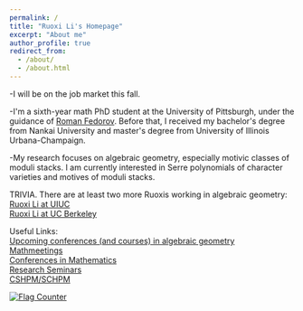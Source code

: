 ```yaml
---
permalink: /
title: "Ruoxi Li's Homepage"
excerpt: "About me"
author_profile: true
redirect_from: 
  - /about/
  - /about.html
---
```

-I will be on the job market this fall.

-I'm a sixth-year math PhD student at the University of Pittsburgh, under the guidance of <a href="https://www.mathematics.pitt.edu/people/roman-fedorov"> Roman Fedorov</a>. Before that, I received my bachelor's degree from Nankai University and master's degree from University of Illinois Urbana-Champaign.

-My research focuses on algebraic geometry, especially motivic classes of moduli stacks. I am currently interested in Serre polynomials of character varieties and motives of moduli stacks.

TRIVIA. There are at least two more Ruoxis working in algebraic geometry:    
<a href="https://sites.google.com/view/liruoxi"> Ruoxi Li at UIUC</a>  
<a href="https://math.berkeley.edu/people/ruoxi-li"> Ruoxi Li at UC Berkeley</a>  

Useful Links:  
<a href="https://math.stanford.edu/~vakil/conferences.html"> Upcoming conferences (and courses) in algebraic geometry</a>  
<a href="https://mathmeetings.net/ag-at-ct-gt"> Mathmeetings</a>  
<a href="https://conference-service.com/conferences/mathematics.html"> Conferences in Mathematics</a>  
<a href="https://researchseminars.org"> Research Seminars </a>  
<a href="http://www.cshpm.org"> CSHPM/SCHPM </a>

<a href="https://info.flagcounter.com/bkxp"><img src="https://s01.flagcounter.com/count/bkxp/bg_FFFFFF/txt_000000/border_CCC8C8/columns_2/maxflags_10/viewers_0/labels_0/pageviews_1/flags_0/percent_0/" alt="Flag Counter" border="0"></a>

<!--  -->
